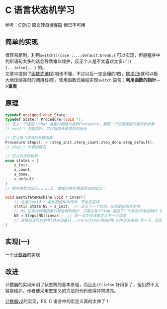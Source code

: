 # C 语言状态机学习  

参考：[CSND](https://blog.csdn.net/wuhenyouyuyouyu/article/details/52585835) 原文转自[博客园](http://www.cnblogs.com/tangerious/p/4565833.html) 但已不可用  

## 简单的实现  

很容易想到，利用`switch(){case :...;default:break;}` 可以实现，但是程序中判断语句太多的话会导致难以维护，反正个人是不太喜欢太多`if(){...}else{...}` 的。  
文章中提到了[函数式编程](http://www.ruanyifeng.com/blog/2012/04/functional_programming.html)(咱也不懂，不过以后一定会懂的吧)，[尾递归](http://www.ruanyifeng.com/blog/2015/04/tail-call.html)(就可以极大地压缩递归的调用栈吧)。使用函数式编程实现`switch` 语句：**利用函数的指针-->查表**  

## 原理  

```c
typedef unsigned char State;
typedef State(* Procedure)(void *);  
// 定义一个返回 uchar 类型的函数的指针Procedure，需要一个任意类型的指针做参数
// void * 万能指针，可以指向任意类型的地址

// 定义每个状态的处理函数
Procedure Steps[] = {step_init,sterp_count,step_done,step_default};
// step_* 代表函数名

// 定义状态的枚举
enum states = {
    s_init,
    s_count,
    s_done,
    s_default
}
// 枚举类型对应{0,1,2,3}，数组的索引就是状态的定义：

void BestStateMachine(void * invar){
    // 这里的void * 是利用结构体传参，节省栈空间
    static State NS = s_init;  // 定义下一个状态，应该是初始状态吧
    // NS 在每次调用函数时都会得到维护，只需在每个Step 返回下一个状态并保存到NS 就可以实现状态的保存和切换
    NS = Steps[NS](invar);  // 这一句才应该是定义下一个状态
    // 这里应该可以参考[达夫设备](../coroutine/README.md#达夫设备)写一下，应该很好玩才对
}
```

## 实现(一)  

一个[计数器](count.c)的实现  

## 改进  

计数器的实现阐明了状态机的基本原理，而且比`if()else` 好用多了，但仍然不太容易维护。作者便采用宏定义的方法将代码改得非常漂亮。

[计数器v2](count2.c)的实现，PS: C 语言中的宏定义真的太帅了！